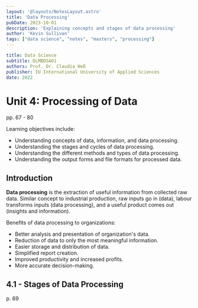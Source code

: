 ```yaml
---
layout: '@layouts/NotesLayout.astro'
title: 'Data Processing'
pubDate: 2023-10-01
description: 'Explaining concepts and stages of data processing'
author: 'Kevin Sullivan'
tags: ["data science", "notes", "masters", "processing"]
---
```


```yaml
title: Data Science
subtitle: DLMBDSA01
authors: Prof. Dr. Claudia Heß
publisher: IU International University of Applied Sciences
date: 2022
```

# Unit 4: Processing of Data

pp. 67 - 80

Learning objectives include:
+ Understanding concepts of data, information, and data processing.
+ Understanding the stages and cycles of data processing.
+ Understanding the different methods and types of data processing.
+ Understanding the output forms and file formats for processed data.

## Introduction

**Data processing** is the extraction of useful information from collected raw data. Similar concept to industrial production, raw inputs go in (data), labour transforms inputs (data processing), and a useful product comes out (insights and information). 

Benefits of data processing to organizations:
+ Better analysis and presentation of organization's data.
+ Reduction of data to only the most meaningful information.
+ Easier storage and distribution of data.
+ Simplified report creation.
+ Improved productivity and increased profits.
+ More accurate decision-making. 

## 4.1 - Stages of Data Processing

p. 69
